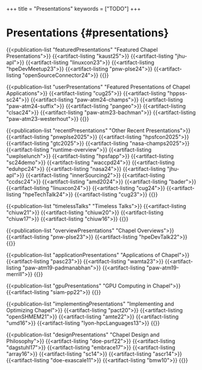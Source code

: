 +++
title = "Presentations"
keywords = ["TODO"]
+++

# Presentations {#presentations}

{{<publication-list "featuredPresentations" "Featured Chapel Presentations">}}
  {{<artifact-listing "kaust25">}}
  {{<artifact-listing "jhu-apl">}}
  {{<artifact-listing "linuxcon23">}}
  {{<artifact-listing "hpeDevMeetup23">}}
  {{<artifact-listing "pnw-plse24">}}
  {{<artifact-listing "openSourceConnector24">}}
{{</publication-list>}}

{{<publication-list "userPresentations" "Featured Presentations of Chapel Applications">}}
  {{<artifact-listing "cug25">}}
  {{<artifact-listing "hppss-sc24">}}
  {{<artifact-listing "paw-atm24-champs">}}
  {{<artifact-listing "paw-atm24-suffix">}}
  {{<artifact-listing "pangeo">}}
  {{<artifact-listing "clsac24">}}
  {{<artifact-listing "paw-atm23-bachman">}}
  {{<artifact-listing "paw-atm23-westerhout">}}
{{</publication-list>}}

{{<publication-list "recentPresentations" "Other Recent Presentations">}}
  {{<artifact-listing "pnwplse2025">}}
  {{<artifact-listing "hpsfcon2025">}}
  {{<artifact-listing "gtc2025">}}
  {{<artifact-listing "nasa-champs2025">}}
  {{<artifact-listing "runtime-overview">}}
  {{<artifact-listing "uwplselunch">}}
  {{<artifact-listing "hpsfapp">}}
  {{<artifact-listing "sc24demo">}}
  {{<artifact-listing "waccpd24">}}
  {{<artifact-listing "eduhpc24">}}
  {{<artifact-listing "nasa24">}}
  {{<artifact-listing "jhu-apl">}}
  {{<artifact-listing "innerSourcing2">}}
  {{<artifact-listing "ccdsc24">}}
  {{<artifact-listing "amd2024">}}
  {{<artifact-listing "bader">}}
  {{<artifact-listing "linuxcon24">}}
  {{<artifact-listing "cug24">}}
  {{<artifact-listing "hpeTechTalk24">}}
  {{<artifact-listing "cug23">}}
{{</publication-list>}}

{{<publication-list "timelessTalks" "Timeless Talks">}}
  {{<artifact-listing "chiuw21">}}
  {{<artifact-listing "chiuw20">}}
  {{<artifact-listing "chiuw17">}}
  {{<artifact-listing "chiuw16">}}
{{</publication-list>}}

{{<publication-list "overviewPresentations" "Chapel Overviews">}}
  {{<artifact-listing "pnw-plse23">}}
  {{<artifact-listing "hpeDevTalk22">}}
{{</publication-list>}}

{{<publication-list "applicationPresentations" "Applications of Chapel">}}
  {{<artifact-listing "pasc23">}}
  {{<artifact-listing "wamta23">}}
  {{<artifact-listing "paw-atm19-padmanabhan">}}
  {{<artifact-listing "paw-atm19-merrill">}}
{{</publication-list>}}

{{<publication-list "gpuPresentations" "GPU Computing in Chapel">}}
  {{<artifact-listing "siam-pp22">}}
{{</publication-list>}}

{{<publication-list "implementingPresentations" "Implementing and Optimizing Chapel">}}
  {{<artifact-listing "pact20">}}
  {{<artifact-listing "openSHMEM21">}}
  {{<artifact-listing "amte22">}}
  {{<artifact-listing "umd16">}}
  {{<artifact-listing "lyon-hpcLanguages13">}}
{{</publication-list>}}

{{<publication-list "designPresentations" "Chapel Design and Philosophy">}}
  {{<artifact-listing "doe-psrf22">}}
  {{<artifact-listing "dagstuhl17">}}
  {{<artifact-listing "embrace17">}}
  {{<artifact-listing "array16">}}
  {{<artifact-listing "sc14">}}
  {{<artifact-listing "ascr14">}}
  {{<artifact-listing "doe-exascale11">}}
  {{<artifact-listing "bmw10">}}
{{</publication-list>}}
